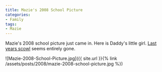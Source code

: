 ```yaml
---
title: Mazie's 2008 School Picture
categories:
- Family
tags:
- Mazie
---
```


Mazie's 2008 school picture just came in. Here is Daddy's little girl. [Last years scowl](/thingelstad/mazies-school-picture) seems entirely gone.

![Mazie-2008-School-Picture.jpg]({{ site.url }}{% link /assets/posts/2008/mazie-2008-school-picture.jpg %})
